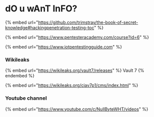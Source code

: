# dO u wAnT InFO?

{% embed url="https://github.com/trimstray/the-book-of-secret-knowledge#hackingpenetration-testing-toc" %}

{% embed url="https://www.pentesteracademy.com/course?id=6" %}

{% embed url="https://www.iotpentestingguide.com" %}

### Wikileaks

{% embed url="https://wikileaks.org/vault7/releases" %}
Vault 7
{% endembed %}

{% embed url="https://wikileaks.org/ciav7p1/cms/index.html" %}

### Youtube channel

{% embed url="https://www.youtube.com/c/NullByteWHT/videos" %}
